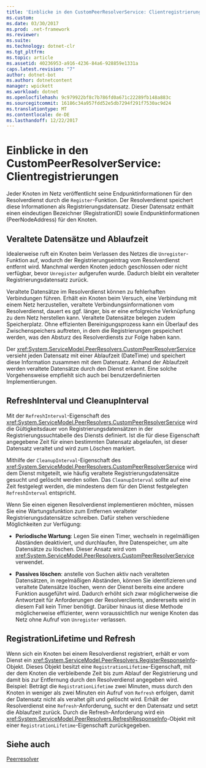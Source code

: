 ```yaml
---
title: 'Einblicke in den CustomPeerResolverService: Clientregistrierungen'
ms.custom: 
ms.date: 03/30/2017
ms.prod: .net-framework
ms.reviewer: 
ms.suite: 
ms.technology: dotnet-clr
ms.tgt_pltfrm: 
ms.topic: article
ms.assetid: 40236953-a916-4236-84a6-928859e1331a
caps.latest.revision: "7"
author: dotnet-bot
ms.author: dotnetcontent
manager: wpickett
ms.workload: dotnet
ms.openlocfilehash: 9c979922bf8c7b786fd0a671c22289fb148a883c
ms.sourcegitcommit: 16186c34a957fdd52e5db7294f291f7530ac9d24
ms.translationtype: MT
ms.contentlocale: de-DE
ms.lasthandoff: 12/22/2017
---
```

# <a name="inside-the-custompeerresolverservice-client-registrations"></a>Einblicke in den CustomPeerResolverService: Clientregistrierungen
Jeder Knoten im Netz veröffentlicht seine Endpunktinformationen für den Resolverdienst durch die `Register`-Funktion. Der Resolverdienst speichert diese Informationen als Registrierungsdatensatz. Dieser Datensatz enthält einen eindeutigen Bezeichner (RegistrationID) sowie Endpunktinformationen (PeerNodeAddress) für den Knoten.  
  
## <a name="stale-records-and-expiration-time"></a>Veraltete Datensätze und Ablaufzeit  
 Idealerweise ruft ein Knoten beim Verlassen des Netzes die `Unregister`- Funktion auf, wodurch der Registrierungseintrag vom Resolverdienst entfernt wird. Manchmal werden Knoten jedoch geschlossen oder nicht verfügbar, bevor `Unregister` aufgerufen wurde. Dadurch bleibt ein veralteter Registrierungsdatensatz zurück.  
  
 Veraltete Datensätze im Resolverdienst können zu fehlerhaften Verbindungen führen. Erhält ein Knoten beim Versuch, eine Verbindung mit einem Netz herzustellen, veraltete Verbindungsinformationen vom Resolverdienst, dauert es ggf. länger, bis er eine erfolgreiche Verknüpfung zu dem Netz herstellen kann. Veraltete Datensätze belegen zudem Speicherplatz. Ohne effizienten Bereinigungsprozess kann ein Überlauf des Zwischenspeichers auftreten, in dem die Registrierungen gespeichert werden, was den Absturz des Resolverdiensts zur Folge haben kann.  
  
 Der <xref:System.ServiceModel.PeerResolvers.CustomPeerResolverService> versieht jeden Datensatz mit einer Ablaufzeit (DateTime) und speichert diese Information zusammen mit dem Datensatz. Anhand der Ablaufzeit werden veraltete Datensätze durch den Dienst erkannt. Eine solche Vorgehensweise empfiehlt sich auch bei benutzerdefinierten Implementierungen.  
  
## <a name="refreshinterval-and-cleanupinterval"></a>RefreshInterval und CleanupInterval  
 Mit der `RefreshInterval`-Eigenschaft des <xref:System.ServiceModel.PeerResolvers.CustomPeerResolverService> wird die Gültigkeitsdauer von Registrierungsdatensätzen in der Registrierungssuchtabelle des Diensts definiert. Ist die für diese Eigenschaft angegebene Zeit für einen bestimmten Datensatz abgelaufen, ist dieser Datensatz veraltet und wird zum Löschen markiert.  
  
 Mithilfe der `CleanupInterval`-Eigenschaft des <xref:System.ServiceModel.PeerResolvers.CustomPeerResolverService> wird dem Dienst mitgeteilt, wie häufig veraltete Registrierungsdatensätze gesucht und gelöscht werden sollen. Das `CleanupInterval` sollte auf eine Zeit festgelegt werden, die mindestens dem für den Dienst festgelegten `RefreshInterval` entspricht.  
  
 Wenn Sie einen eigenen Resolverdienst implementieren möchten, müssen Sie eine Wartungsfunktion zum Entfernen veralteter Registrierungsdatensätze schreiben. Dafür stehen verschiedene Möglichkeiten zur Verfügung:  
  
-   **Periodische Wartung**: Legen Sie einen Timer, wechseln in regelmäßigen Abständen deaktiviert, und durchlaufen, Ihre Datenspeicher, um alte Datensätze zu löschen. Dieser Ansatz wird vom <xref:System.ServiceModel.PeerResolvers.CustomPeerResolverService> verwendet.  
  
-   **Passives löschen**: anstelle von Suchen aktiv nach veralteten Datensätzen, in regelmäßigen Abständen, können Sie identifizieren und veraltete Datensätze löschen, wenn der Dienst bereits eine andere Funktion ausgeführt wird. Dadurch erhöht sich zwar möglicherweise die Antwortzeit für Anforderungen der Resolverclients, andererseits wird in diesem Fall kein Timer benötigt. Darüber hinaus ist diese Methode möglicherweise effizienter, wenn voraussichtlich nur wenige Knoten das Netz ohne Aufruf von `Unregister` verlassen.  
  
## <a name="registrationlifetime-and-refresh"></a>RegistrationLifetime und Refresh  
 Wenn sich ein Knoten bei einem Resolverdienst registriert, erhält er vom Dienst ein <xref:System.ServiceModel.PeerResolvers.RegisterResponseInfo>-Objekt. Dieses Objekt besitzt eine `RegistrationLifetime`-Eigenschaft, mit der dem Knoten die verbleibende Zeit bis zum Ablauf der Registrierung und damit bis zur Entfernung durch den Resolverdienst angegeben wird. Beispiel: Beträgt die `RegistrationLifetime` zwei Minuten, muss durch den Knoten in weniger als zwei Minuten ein Aufruf von `Refresh` erfolgen, damit der Datensatz nicht als veraltet gilt und gelöscht wird. Erhält der Resolverdienst eine `Refresh`-Anforderung, sucht er den Datensatz und setzt die Ablaufzeit zurück. Durch die Refresh-Anforderung wird ein <xref:System.ServiceModel.PeerResolvers.RefreshResponseInfo>-Objekt mit einer `RegistrationLifetime`-Eigenschaft zurückgegeben.  
  
## <a name="see-also"></a>Siehe auch  
 [Peerresolver](../../../../docs/framework/wcf/feature-details/peer-resolvers.md)
